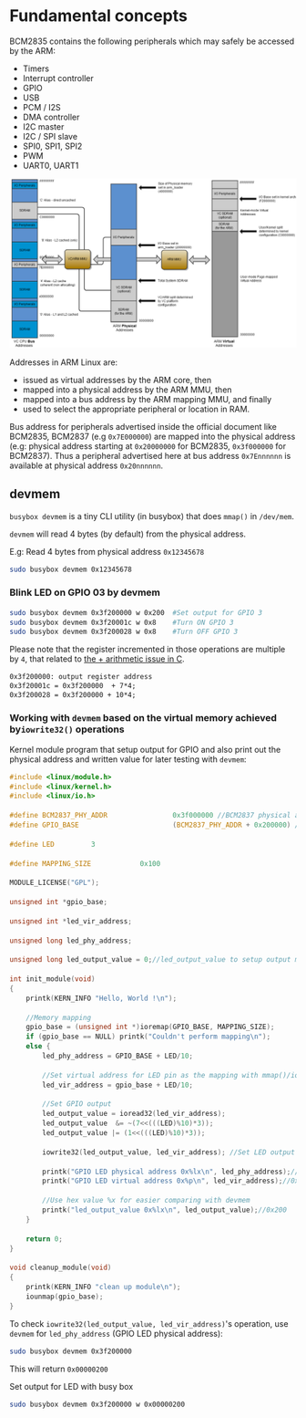 # Fundamental concepts

BCM2835 contains the following peripherals which may safely be accessed by the ARM:

* Timers
* Interrupt controller
* GPIO
* USB
* PCM / I2S
* DMA controller
* I2C master
* I2C / SPI slave
* SPI0, SPI1, SPI2
* PWM
* UART0, UART1 

![](../Environment/Images/BCM2835_address_spaces.png)

Addresses in ARM Linux are:
* issued as virtual addresses by the ARM core, then
* mapped into a physical address by the ARM MMU, then
* mapped into a bus address by the ARM mapping MMU, and finally
* used to select the appropriate peripheral or location in RAM. 

Bus address for peripherals advertised inside the official document like BCM2835, BCM2837 (e.g ``0x7E000000``) are mapped into the physical address (e.g: physical address starting at ``0x20000000`` for BCM2835, ``0x3f000000`` for BCM2837). Thus a peripheral advertised here at bus address ``0x7Ennnnnn`` is available at physical address ``0x20nnnnnn``. 

## devmem

``busybox devmem`` is a tiny CLI utility (in busybox) that does ``mmap()`` in ``/dev/mem``.

``devmem`` will read 4 bytes (by default) from the physical address.

E.g: Read 4 bytes from physical address ``0x12345678``

```sh
sudo busybox devmem 0x12345678
```

### Blink LED on GPIO 03 by devmem

```sh
sudo busybox devmem 0x3f200000 w 0x200 	#Set output for GPIO 3
sudo busybox devmem 0x3f20001c w 0x8	#Turn ON GPIO 3 
sudo busybox devmem 0x3f200028 w 0x8	#Turn OFF GPIO 3
```

Please note that the register incremented in those operations are multiple by ``4``, that related to [the + arithmetic issue in C](https://github.com/TranPhucVinh/C/tree/master/Physical%20layer/Memory/Pointer#-arithmetic-issue).

```
0x3f200000: output register address
0x3f20001c = 0x3f200000  + 7*4;
0x3f200028 = 0x3f200000 + 10*4;
```

### Working with ``devmem`` based on the virtual memory achieved by``iowrite32()`` operations

Kernel module program that setup output for GPIO and also print out the physical address and written value for later testing with ``devmem``:

```c
#include <linux/module.h>
#include <linux/kernel.h>
#include <linux/io.h>

#define BCM2837_PHY_ADDR                0x3f000000 //BCM2837 physical address start
#define GPIO_BASE                       (BCM2837_PHY_ADDR + 0x200000) /* GPIO controller */

#define LED			3

#define MAPPING_SIZE            0x100

MODULE_LICENSE("GPL");

unsigned int *gpio_base;

unsigned int *led_vir_address;

unsigned long led_phy_address;

unsigned long led_output_value = 0;//led_output_value to setup output mode, read, write operation

int init_module(void)
{
	printk(KERN_INFO "Hello, World !\n");

	//Memory mapping
	gpio_base = (unsigned int *)ioremap(GPIO_BASE, MAPPING_SIZE);
	if (gpio_base == NULL) printk("Couldn't perform mapping\n");
	else {
		led_phy_address = GPIO_BASE + LED/10;

		//Set virtual address for LED pin as the mapping with mmap()/ioremap() is linear
		led_vir_address = gpio_base + LED/10;

		//Set GPIO output
        led_output_value = ioread32(led_vir_address);
		led_output_value  &= ~(7<<(((LED)%10)*3));
		led_output_value |= (1<<(((LED)%10)*3));

		iowrite32(led_output_value, led_vir_address); //Set LED output

		printk("GPIO LED physical address 0x%lx\n", led_phy_address);//0x3f200000
		printk("GPIO LED virtual address 0x%p\n", led_vir_address);//0xdf1e40bc

		//Use hex value %x for easier comparing with devmem
		printk("led_output_value 0x%lx\n", led_output_value);//0x200
	}
		
	return 0;
}

void cleanup_module(void)
{
	printk(KERN_INFO "clean up module\n");
	iounmap(gpio_base);
}
```

To check ``iowrite32(led_output_value, led_vir_address)``'s operation, use ``devmem`` for ``led_phy_address`` (GPIO LED physical address):

```sh
sudo busybox devmem 0x3f200000
```

This will return ``0x00000200``

Set output for LED with busy box

```sh
sudo busybox devmem 0x3f200000 w 0x00000200
```
